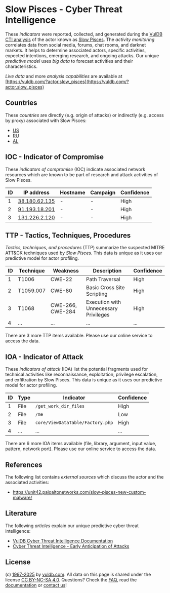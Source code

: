 # Slow Pisces - Cyber Threat Intelligence

These _indicators_ were reported, collected, and generated during the [VulDB CTI analysis](https://vuldb.com/?kb.cti) of the actor known as [Slow Pisces](https://vuldb.com/?actor.slow_pisces). The _activity monitoring_ correlates data from social media, forums, chat rooms, and darknet markets. It helps to determine associated actors, specific activities, expected intentions, emerging research, and ongoing attacks. Our unique _predictive model_ uses _big data_ to forecast activities and their characteristics.

_Live data_ and more _analysis capabilities_ are available at [https://vuldb.com/?actor.slow_pisces](https://vuldb.com/?actor.slow_pisces)

## Countries

These _countries_ are directly (e.g. origin of attacks) or indirectly (e.g. access by proxy) associated with Slow Pisces:

* [US](https://vuldb.com/?country.us)
* [RU](https://vuldb.com/?country.ru)
* [AL](https://vuldb.com/?country.al)

## IOC - Indicator of Compromise

These _indicators of compromise_ (IOC) indicate associated network resources which are known to be part of research and attack activities of Slow Pisces.

ID | IP address | Hostname | Campaign | Confidence
-- | ---------- | -------- | -------- | ----------
1 | [38.180.62.135](https://vuldb.com/?ip.38.180.62.135) | - | - | High
2 | [91.193.18.201](https://vuldb.com/?ip.91.193.18.201) | - | - | High
3 | [131.226.2.120](https://vuldb.com/?ip.131.226.2.120) | - | - | High

## TTP - Tactics, Techniques, Procedures

_Tactics, techniques, and procedures_ (TTP) summarize the suspected MITRE ATT&CK techniques used by _Slow Pisces_. This data is unique as it uses our predictive model for actor profiling.

ID | Technique | Weakness | Description | Confidence
-- | --------- | -------- | ----------- | ----------
1 | T1006 | CWE-22 | Path Traversal | High
2 | T1059.007 | CWE-80 | Basic Cross Site Scripting | High
3 | T1068 | CWE-266, CWE-284 | Execution with Unnecessary Privileges | High
4 | ... | ... | ... | ...

There are 3 more TTP items available. Please use our online service to access the data.

## IOA - Indicator of Attack

These _indicators of attack_ (IOA) list the potential fragments used for technical activities like reconnaissance, exploitation, privilege escalation, and exfiltration by Slow Pisces. This data is unique as it uses our predictive model for actor profiling.

ID | Type | Indicator | Confidence
-- | ---- | --------- | ----------
1 | File | `/get_work_dir_files` | High
2 | File | `/me` | Low
3 | File | `core/ViewDataTable/Factory.php` | High
4 | ... | ... | ...

There are 6 more IOA items available (file, library, argument, input value, pattern, network port). Please use our online service to access the data.

## References

The following list contains _external sources_ which discuss the actor and the associated activities:

* https://unit42.paloaltonetworks.com/slow-pisces-new-custom-malware/

## Literature

The following _articles_ explain our unique predictive cyber threat intelligence:

* [VulDB Cyber Threat Intelligence Documentation](https://vuldb.com/?kb.cti)
* [Cyber Threat Intelligence - Early Anticipation of Attacks](https://www.scip.ch/en/?labs.20201022)

## License

(c) [1997-2025](https://vuldb.com/?kb.changelog) by [vuldb.com](https://vuldb.com/?kb.about). All data on this page is shared under the license [CC BY-NC-SA 4.0](https://creativecommons.org/licenses/by-nc-sa/4.0/). Questions? Check the [FAQ](https://vuldb.com/?kb.faq), read the [documentation](https://vuldb.com/?kb) or [contact us](https://vuldb.com/?contact)!
